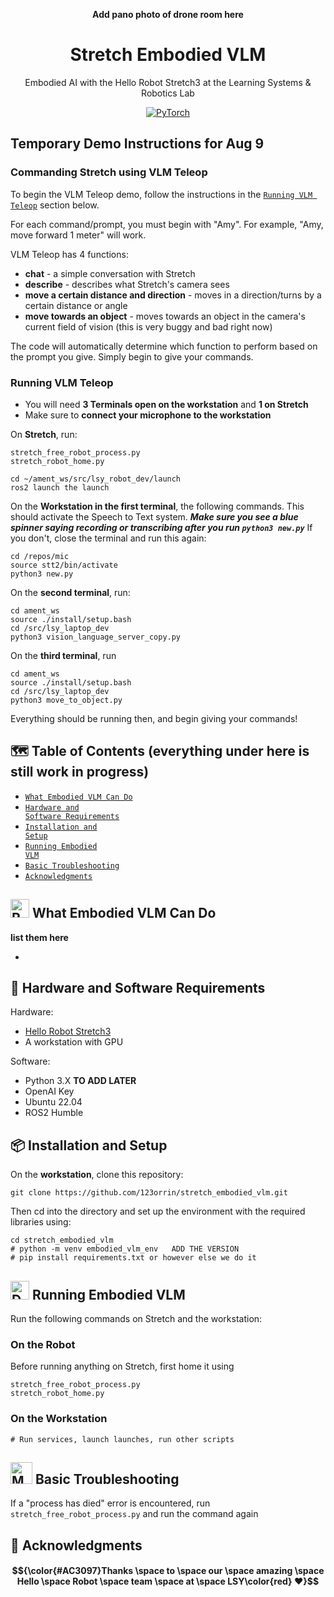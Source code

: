 <div align="center">
  
__Add pano photo of drone room here__
# Stretch Embodied VLM
Embodied AI with the Hello Robot Stretch3 at the Learning Systems & Robotics Lab

[![PyTorch](https://img.shields.io/badge/Demonstration_Video-db6a4b.svg?style=for-the-badge&logo=airplayvideo)](https://shattereddisk.github.io/rickroll/rickroll.mp4)

</div>

## Temporary Demo Instructions for Aug 9


### Commanding Stretch using VLM Teleop
To begin the VLM Teleop demo, follow the instructions in the [<code>Running VLM Teleop</code>](##-running-vlm-teleop) section below.

For each command/prompt, you must begin with "Amy". For example, "Amy, move forward 1 meter" will work.

VLM Teleop has 4 functions:
- **chat** - a simple conversation with Stretch
- **describe** - describes what Stretch's camera sees
- **move a certain distance and direction** - moves in a direction/turns by a certain distance or angle
- **move towards an object** - moves towards an object in the camera's current field of vision (this is very buggy and bad right now)

The code will automatically determine which function to perform based on the prompt you give. Simply begin to give your commands.



### Running VLM Teleop
- You will need **3 Terminals open on the workstation** and **1 on Stretch**
- Make sure to **connect your microphone to the workstation**

On **Stretch**, run:
```
stretch_free_robot_process.py
stretch_robot_home.py

cd ~/ament_ws/src/lsy_robot_dev/launch
ros2 launch the launch
```

On the **Workstation in the first terminal**, the following commands. This should activate the Speech to Text system. _**Make sure you see a blue spinner saying recording or transcribing after you run ```python3 new.py```**_ If you don't, close the terminal and run this again:
```
cd /repos/mic
source stt2/bin/activate
python3 new.py
```

On the **second terminal**, run:
```
cd ament_ws
source ./install/setup.bash
cd /src/lsy_laptop_dev
python3 vision_language_server_copy.py
```

On the **third terminal**, run
```
cd ament_ws
source ./install/setup.bash
cd /src/lsy_laptop_dev
python3 move_to_object.py
```

Everything should be running then, and begin giving your commands!


## 🗺️ Table of Contents (everything under here is still work in progress)
- [<code>What Embodied VLM Can Do
 </code>](#-what-embodied-vlm-can-do)
- [<code>Hardware and Software Requirements</code>](#-hardware-and-software-requirements)
- [<code>Installation and Setup</code>](#-installation-and-setup)
- [<code>Running Embodied VLM</code>](#-running-embodied-vlm)
- [<code>Basic Troubleshooting </code>](#-basic-troubleshooting)
- [<code>Acknowledgments</code>](#-acknowledgments)


## <img src="https://raw.githubusercontent.com/Tarikul-Islam-Anik/Animated-Fluent-Emojis/master/Emojis/Smilies/Robot.png" alt="Robot" width="30" height="30" /> What Embodied VLM Can Do


__list them here__

*

## 📗 Hardware and Software Requirements
Hardware:
* [Hello Robot Stretch3](https://hello-robot.com/) 
* A workstation with GPU 

Software:
* Python 3.X __TO ADD LATER__
* OpenAI Key
* Ubuntu 22.04
* ROS2 Humble

## 📦 Installation and Setup

On the __workstation__, clone this repository:
```
git clone https://github.com/123orrin/stretch_embodied_vlm.git
```

Then cd into the directory and set up the environment with the required libraries using:
```
cd stretch_embodied_vlm
# python -m venv embodied_vlm_env   ADD THE VERSION 
# pip install requirements.txt or however else we do it
```


## <img src="https://raw.githubusercontent.com/Tarikul-Islam-Anik/Animated-Fluent-Emojis/master/Emojis/Objects/Desktop%20Computer.png" alt="Desktop Computer" width="30" height="30" /> Running Embodied VLM
Run the following commands on Stretch and the workstation:

### On the Robot

Before running anything on Stretch, first home it using
```
stretch_free_robot_process.py
stretch_robot_home.py
```

### On the Workstation

```
# Run services, launch launches, run other scripts
```


## <img src="https://raw.githubusercontent.com/Tarikul-Islam-Anik/Animated-Fluent-Emojis/master/Emojis/People%20with%20professions/Man%20Mechanic%20Light%20Skin%20Tone.png" alt="Man Mechanic Light Skin Tone" width="35" height="35" /> Basic Troubleshooting

If a "process has died" error is encountered, run ```stretch_free_robot_process.py``` and run the command again


## 📢 Acknowledgments
#### $${\color{#AC3097}Thanks \space to \space our \space amazing \space Hello \space Robot \space team \space at \space LSY\color{red} ❤️}$$
